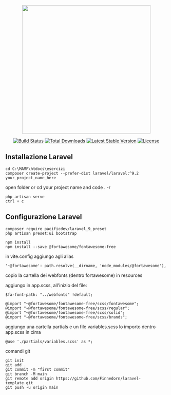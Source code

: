 <p align="center"><a href="https://laravel.com" target="_blank"><img src="https://raw.githubusercontent.com/laravel/art/master/logo-lockup/5%20SVG/2%20CMYK/1%20Full%20Color/laravel-logolockup-cmyk-red.svg" width="400"></a></p>

<p align="center">
<a href="https://travis-ci.org/laravel/framework"><img src="https://travis-ci.org/laravel/framework.svg" alt="Build Status"></a>
<a href="https://packagist.org/packages/laravel/framework"><img src="https://img.shields.io/packagist/dt/laravel/framework" alt="Total Downloads"></a>
<a href="https://packagist.org/packages/laravel/framework"><img src="https://img.shields.io/packagist/v/laravel/framework" alt="Latest Stable Version"></a>
<a href="https://packagist.org/packages/laravel/framework"><img src="https://img.shields.io/packagist/l/laravel/framework" alt="License"></a>
</p>


## Installazione Laravel

```
cd C:\MAMP\htdocs\esercizi
composer create-project --prefer-dist laravel/laravel:^9.2 your_project_name_here
```

open folder
or cd your project name
and code . -r

```
php artisan serve
ctrl + c
```

## Configurazione Laravel

```
composer require pacificdev/laravel_9_preset
php artisan preset:ui bootstrap
```

```
npm install
npm install --save @fortawesome/fontawesome-free
```

in vite.config aggiungo agli alias

```
'~@fortawesome': path.resolve(__dirname, 'node_modules/@fortawesome'),
```

copio la cartella dei webfonts (dentro fortawesome) in resources

aggiungo in app.scss, all'inizio del file:

```
$fa-font-path: "../webfonts" !default;

@import "~@fortawesome/fontawesome-free/scss/fontawesome";
@import "~@fortawesome/fontawesome-free/scss/regular";
@import "~@fortawesome/fontawesome-free/scss/solid";
@import "~@fortawesome/fontawesome-free/scss/brands";
```

aggiungo una cartella partials e un file variables.scss
lo importo dentro app.scss in cima

```
@use './partials/variables.scss' as *;
```

comandi git

```
git init
git add .
git commit -m "first commit"
git branch -M main
git remote add origin https://github.com/Finnedorn/laravel-template.git
git push -u origin main

```
